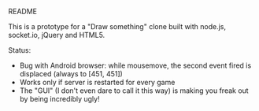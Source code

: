 README

This is a prototype for a "Draw something" clone built with node.js, socket.io, jQuery and HTML5.

Status:

* Bug with Android browser: while mousemove, the second event fired is displaced (always to [451, 451])
* Works only if server is restarted for every game
* The "GUI" (I don't even dare to call it this way) is making you freak out by being incredibly ugly! 
